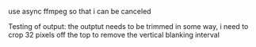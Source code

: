 use async ffmpeg so that i can be canceled



Testing of output:
the outptut needs to be trimmed in some way, i need to crop 32 pixels off the top to remove the vertical blanking interval